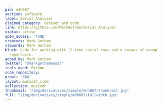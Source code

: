 ```yaml
---
pid: mdh067
section: software
label: Serial Analyser
claimed_category: dataset and code
link: https://github.com/MarkGotham/Serial_Analyser
status: active
open_access: 'TRUE'
creators: Mark Gotham
stewards: Mark Gotham
blurb: Code for working with 12-tone serial rows and a corpus of examples from the
  repertoire.
added_by: Mark Gotham
twitter: "@markgothammusic"
tools_used: Python
code_repository:
order: '066'
layout: musicdh_item
collection: musicdh
thumbnail: "/img/derivatives/simple/mdh067/thumbnail.jpg"
full: "/img/derivatives/simple/mdh067/fullwidth.jpg"
---
```

